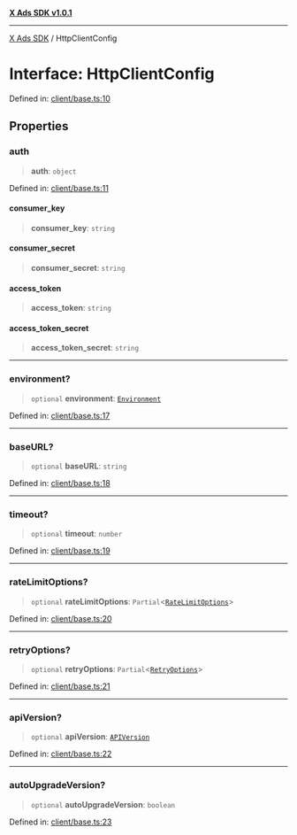 [**X Ads SDK v1.0.1**](../README.md)

***

[X Ads SDK](../globals.md) / HttpClientConfig

# Interface: HttpClientConfig

Defined in: [client/base.ts:10](https://github.com/kage1020/x-ads-sdk/blob/main/src/client/base.ts#L10)

## Properties

### auth

> **auth**: `object`

Defined in: [client/base.ts:11](https://github.com/kage1020/x-ads-sdk/blob/main/src/client/base.ts#L11)

#### consumer\_key

> **consumer\_key**: `string`

#### consumer\_secret

> **consumer\_secret**: `string`

#### access\_token

> **access\_token**: `string`

#### access\_token\_secret

> **access\_token\_secret**: `string`

***

### environment?

> `optional` **environment**: [`Environment`](../enumerations/Environment.md)

Defined in: [client/base.ts:17](https://github.com/kage1020/x-ads-sdk/blob/main/src/client/base.ts#L17)

***

### baseURL?

> `optional` **baseURL**: `string`

Defined in: [client/base.ts:18](https://github.com/kage1020/x-ads-sdk/blob/main/src/client/base.ts#L18)

***

### timeout?

> `optional` **timeout**: `number`

Defined in: [client/base.ts:19](https://github.com/kage1020/x-ads-sdk/blob/main/src/client/base.ts#L19)

***

### rateLimitOptions?

> `optional` **rateLimitOptions**: `Partial`\<[`RateLimitOptions`](RateLimitOptions.md)\>

Defined in: [client/base.ts:20](https://github.com/kage1020/x-ads-sdk/blob/main/src/client/base.ts#L20)

***

### retryOptions?

> `optional` **retryOptions**: `Partial`\<[`RetryOptions`](RetryOptions.md)\>

Defined in: [client/base.ts:21](https://github.com/kage1020/x-ads-sdk/blob/main/src/client/base.ts#L21)

***

### apiVersion?

> `optional` **apiVersion**: [`APIVersion`](../enumerations/APIVersion.md)

Defined in: [client/base.ts:22](https://github.com/kage1020/x-ads-sdk/blob/main/src/client/base.ts#L22)

***

### autoUpgradeVersion?

> `optional` **autoUpgradeVersion**: `boolean`

Defined in: [client/base.ts:23](https://github.com/kage1020/x-ads-sdk/blob/main/src/client/base.ts#L23)
